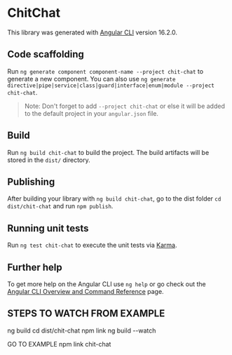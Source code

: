 # ChitChat

This library was generated with [Angular CLI](https://github.com/angular/angular-cli) version 16.2.0.

## Code scaffolding

Run `ng generate component component-name --project chit-chat` to generate a new component. You can also use `ng generate directive|pipe|service|class|guard|interface|enum|module --project chit-chat`.
> Note: Don't forget to add `--project chit-chat` or else it will be added to the default project in your `angular.json` file. 

## Build

Run `ng build chit-chat` to build the project. The build artifacts will be stored in the `dist/` directory.

## Publishing

After building your library with `ng build chit-chat`, go to the dist folder `cd dist/chit-chat` and run `npm publish`.

## Running unit tests

Run `ng test chit-chat` to execute the unit tests via [Karma](https://karma-runner.github.io).

## Further help

To get more help on the Angular CLI use `ng help` or go check out the [Angular CLI Overview and Command Reference](https://angular.io/cli) page.


## STEPS TO WATCH FROM EXAMPLE
ng build
cd dist/chit-chat
npm link
ng build --watch

GO TO EXAMPLE
npm link chit-chat